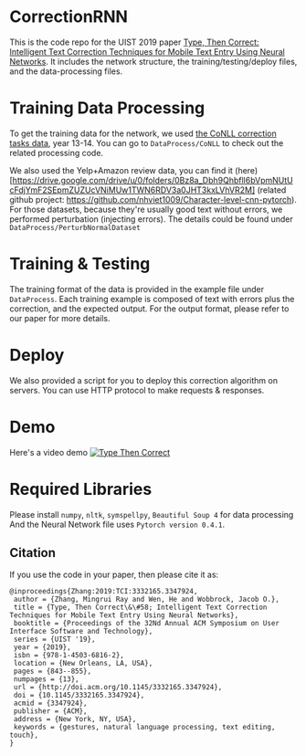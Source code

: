 # CorrectionRNN
This is the code repo for the UIST 2019 paper [Type, Then Correct: Intelligent Text Correction Techniques for Mobile Text Entry Using Neural Networks](https://faculty.washington.edu/wobbrock/pubs/uist-19.02.pdf). It includes the network structure, the training/testing/deploy files, and the data-processing files.

# Training Data Processing
To get the training data for the network, we used [the CoNLL correction tasks data](https://www.conll.org/previous-tasks), year 13-14. You can go to `DataProcess/CoNLL` to check out the related processing code.

We also used the Yelp+Amazon review data, you can find it (here)[https://drive.google.com/drive/u/0/folders/0Bz8a_Dbh9Qhbfll6bVpmNUtUcFdjYmF2SEpmZUZUcVNiMUw1TWN6RDV3a0JHT3kxLVhVR2M] (related github project: https://github.com/nhviet1009/Character-level-cnn-pytorch). For those datasets, because they're usually good text without errors, we performed perturbation (injecting errors). The details could be found under `DataProcess/PerturbNormalDataset`

# Training & Testing
The training format of the data is provided in the example file under `DataProcess`. Each training example is composed of text with errors plus the correction, and the expected output. For the output format, please refer to our paper for more details.

# Deploy
We also provided a script for you to deploy this correction algorithm on servers. You can use HTTP protocol to make requests & responses.

# Demo
Here's a video demo 
[![Type Then Correct](https://img.youtube.com/vi/2184mZlGTGA/0.jpg)](https://www.youtube.com/watch?v=2184mZlGTGA)

# Required Libraries
Please install `numpy`, `nltk`, `symspellpy`, `Beautiful Soup 4` for data processing
And the Neural Network file uses `Pytorch version 0.4.1`. 

## Citation
If you use the code in your paper, then please cite it as:

```
@inproceedings{Zhang:2019:TCI:3332165.3347924,
 author = {Zhang, Mingrui Ray and Wen, He and Wobbrock, Jacob O.},
 title = {Type, Then Correct\&\#58; Intelligent Text Correction Techniques for Mobile Text Entry Using Neural Networks},
 booktitle = {Proceedings of the 32Nd Annual ACM Symposium on User Interface Software and Technology},
 series = {UIST '19},
 year = {2019},
 isbn = {978-1-4503-6816-2},
 location = {New Orleans, LA, USA},
 pages = {843--855},
 numpages = {13},
 url = {http://doi.acm.org/10.1145/3332165.3347924},
 doi = {10.1145/3332165.3347924},
 acmid = {3347924},
 publisher = {ACM},
 address = {New York, NY, USA},
 keywords = {gestures, natural language processing, text editing, touch},
} 
```
